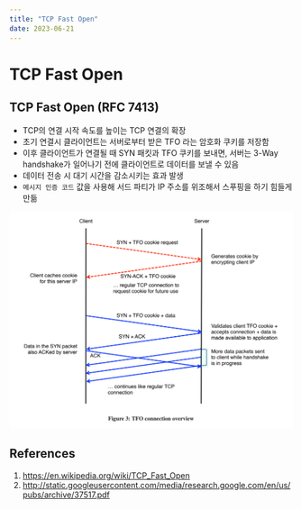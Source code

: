 ```yaml
---
title: "TCP Fast Open"
date: 2023-06-21
---
```


# TCP Fast Open

## TCP Fast Open (RFC 7413)

- TCP의 연결 시작 속도를 높이는 TCP 연결의 확장
- 초기 연결시 클라이언트는 서버로부터 받은 TFO 라는 암호화 쿠키를 저장함
- 이후 클라이언트가 연결될 때 SYN 패킷과 TFO 쿠키를 보내면, 서버는 3-Way handshake가 일어나기 전에 클라이언트로 데이터를 보낼 수 있음
- 데이터 전송 시 대기 시간을 감소시키는 효과 발생
- `메시지 인증 코드` 값을 사용해 서드 파티가 IP 주소를 위조해서 스푸핑을 하기 힘들게 만듦

![TCP FO](./imgs/2023-06-21-1.png)

## References

1. https://en.wikipedia.org/wiki/TCP_Fast_Open
2. http://static.googleusercontent.com/media/research.google.com/en/us/pubs/archive/37517.pdf
